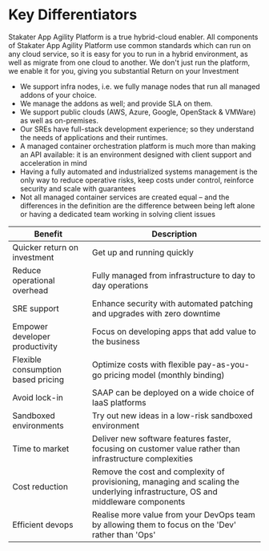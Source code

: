 # Key Differentiators

Stakater App Agility Platform is a true hybrid-cloud enabler. All components of Stakater App Agility Platform use common standards which can run on any cloud service, so it is easy for you to run in a hybrid environment, as well as migrate from one cloud to another. We don't just run the platform, we enable it for you, giving you substantial Return on your Investment

- We support infra nodes, i.e. we fully manage nodes that run all managed addons of your choice.
- We manage the addons as well; and provide SLA on them.
- We support public clouds (AWS, Azure, Google, OpenStack & VMWare) as well as on-premises.
- Our SREs have full-stack development experience; so they understand the needs of applications and their runtimes.
- A managed container orchestration platform is much more than making an API available: it is an environment designed with client support and acceleration in mind
- Having a fully automated and industrialized systems management is the only way to reduce operative risks, keep costs under control, reinforce security and scale with guarantees
- Not all managed container services are created equal – and the differences in the definition are the difference between being left alone or having a dedicated team working in solving client issues

| Benefit   |  Description  |
| -- | -- |
| Quicker return on investment | Get up and running quickly |
| Reduce operational overhead | Fully managed from infrastructure to day to day operations |
| SRE support | Enhance security with automated patching and upgrades with zero downtime |
| Empower developer productivity | Focus on developing apps that add value to the business |
| Flexible consumption based pricing | Optimize costs with ﬂexible pay-as-you-go pricing model (monthly binding) |
| Avoid lock-in | SAAP can be deployed on a wide choice of IaaS platforms |
| Sandboxed environments | Try out new ideas in a low-risk sandboxed environment |
| Time to market | Deliver new software features faster, focusing on customer value rather than infrastructure complexities |
| Cost reduction | Remove the cost and complexity of provisioning, managing and scaling the underlying infrastructure, OS and middleware components |
| Efficient devops | Realise more value from your DevOps team by allowing them to focus on the 'Dev' rather than 'Ops' |

